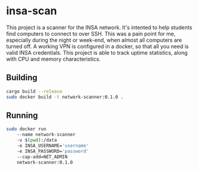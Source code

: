 # insa-scan

This project is a scanner for the INSA network.
It's intented to help students find computers to connect to over SSH.
This was a pain point for me, especially during the night or week-end, when almost all computers are turned off.
A working VPN is configured in a docker, so that all you need is valid INSA credentials.
This project is able to track uptime statistics, along with CPU and memory characteristics.

## Building

```bash
cargo build --release
sudo docker build -t network-scanner:0.1.0 .
```

## Running

```bash
sudo docker run
    --name network-scanner
    -v $(pwd):/data
    -e INSA_USERNAME='username'
    -e INSA_PASSWORD='password'
    --cap-add=NET_ADMIN
    network-scanner:0.1.0
```
